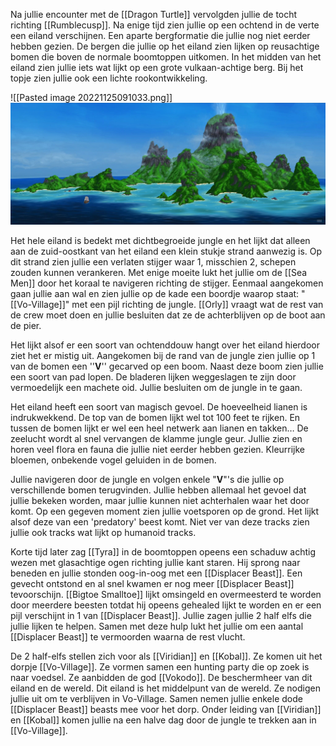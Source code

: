Na jullie encounter met de [[Dragon Turtle]] vervolgden jullie de tocht richting [[Rumblecusp]]. Na enige tijd zien jullie op een ochtend in de verte een eiland verschijnen. Een aparte bergformatie die jullie nog niet eerder hebben gezien. De bergen die jullie op het eiland zien lijken op reusachtige bomen die boven de normale boomtoppen uitkomen. In het midden van het eiland zien jullie iets wat lijkt op een grote vulkaan-achtige berg. Bij het topje zien jullie ook een lichte rookontwikkeling. 

![[Pasted image 20221125091033.png]]
<img src="/assets/Pasted image 20221125091033.png"/>

Het hele eiland is bedekt met dichtbegroeide jungle en het lijkt dat alleen aan de zuid-oostkant van het eiland een klein stukje strand aanwezig is. Op dit strand zien jullie een verlaten stijger waar 1, misschien 2, schepen zouden kunnen verankeren. Met enige moeite lukt het jullie om de [[Sea Men]] door het koraal te navigeren richting de stijger. Eenmaal aangekomen gaan jullie aan wal en zien jullie op de kade een boordje waarop staat: "[[Vo-Village]]" met een pijl richting de jungle. [[Orly]] vraagt wat de rest van de crew moet doen en jullie besluiten dat ze de achterblijven op de boot aan de pier. 

Het lijkt alsof er een soort van ochtenddouw hangt over het eiland hierdoor ziet het er mistig uit. Aangekomen bij de rand van de jungle zien jullie op 1 van de bomen een ''**V**'' gecarved op een boom. Naast deze boom zien jullie een soort van pad lopen. De bladeren lijken weggeslagen te zijn door vermoedelijk een machete oid. Jullie besluiten om de jungle in te gaan. 

Het eiland heeft een soort van magisch gevoel. De hoeveelheid lianen is indrukwekkend. De top van de bomen lijkt wel tot 100 feet te rijken. En tussen de bomen lijkt er wel een heel netwerk aan lianen en takken… De zeelucht wordt al snel vervangen de klamme jungle geur. Jullie zien en horen veel flora en fauna die jullie niet eerder hebben gezien. Kleurrijke bloemen, onbekende vogel geluiden in de bomen.

Jullie navigeren door de jungle en volgen enkele "**V**"'s die jullie op verschillende bomen terugvinden. Jullie hebben allemaal het gevoel dat jullie bekeken worden, maar jullie kunnen niet achterhalen waar het door komt. Op een gegeven moment zien jullie voetsporen op de grond. Het lijkt alsof deze van een 'predatory' beest komt. Niet ver van deze tracks zien jullie ook tracks wat lijkt op humanoid tracks. 

Korte tijd later zag [[Tyra]] in de boomtoppen opeens een schaduw achtig wezen met glasachtige ogen richting jullie kant staren. Hij sprong naar beneden en jullie stonden oog-in-oog met een [[Displacer Beast]]. Een gevecht ontstond en al snel kwamen er nog meer [[Displacer Beast]] tevoorschijn. [[Bigtoe Smalltoe]] lijkt omsingeld en overmeesterd te worden door meerdere beesten totdat hij opeens gehealed lijkt te worden en er een pijl verschijnt in 1 van [[Displacer Beast]]. Jullie zagen jullie 2 half elfs die jullie lijken te helpen. Samen met deze hulp lukt het jullie om een aantal [[Displacer Beast]] te vermoorden waarna de rest vlucht. 

De 2 half-elfs stellen zich voor als [[Viridian]] en [[Kobal]]. Ze komen uit het dorpje [[Vo-Village]]. Ze vormen samen een hunting party die op zoek is naar voedsel. Ze aanbidden de god [[Vokodo]]. De beschermheer van dit eiland en de wereld. Dit eiland is het middelpunt van de wereld. Ze nodigen jullie uit om te verblijven in Vo-Village. Samen nemen jullie enkele dode [[Displacer Beast]] beasts mee voor het dorp. Onder leiding van [[Viridian]] en [[Kobal]] komen jullie na een halve dag door de jungle te trekken aan in [[Vo-Village]].



